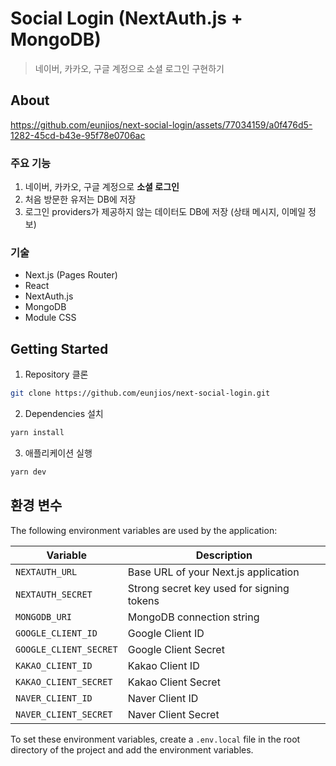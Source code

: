 # Social Login (NextAuth.js + MongoDB)

> 네이버, 카카오, 구글 계정으로 소셜 로그인 구현하기

## About

https://github.com/eunjios/next-social-login/assets/77034159/a0f476d5-1282-45cd-b43e-95f78e0706ac

### 주요 기능

1. 네이버, 카카오, 구글 계정으로 **소셜 로그인**
2. 처음 방문한 유저는 DB에 저장
3. 로그인 providers가 제공하지 않는 데이터도 DB에 저장 (상태 메시지, 이메일 정보)

### 기술

- Next.js (Pages Router)
- React
- NextAuth.js
- MongoDB
- Module CSS

## Getting Started

1. Repository 클론

```bash
git clone https://github.com/eunjios/next-social-login.git
```

2. Dependencies 설치

```bash
yarn install
```

3. 애플리케이션 실행

```bash
yarn dev
```

## 환경 변수

The following environment variables are used by the application:

| Variable               | Description                               |
| ---------------------- | ----------------------------------------- |
| `NEXTAUTH_URL`         | Base URL of your Next.js application      |
| `NEXTAUTH_SECRET`      | Strong secret key used for signing tokens |
| `MONGODB_URI`          | MongoDB connection string                 |
| `GOOGLE_CLIENT_ID`     | Google Client ID                          |
| `GOOGLE_CLIENT_SECRET` | Google Client Secret                      |
| `KAKAO_CLIENT_ID`      | Kakao Client ID                           |
| `KAKAO_CLIENT_SECRET`  | Kakao Client Secret                       |
| `NAVER_CLIENT_ID`      | Naver Client ID                           |
| `NAVER_CLIENT_SECRET`  | Naver Client Secret                       |

To set these environment variables, create a `.env.local` file in the root directory of the project and add the environment variables.
